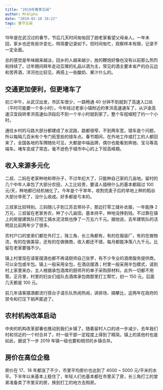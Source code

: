 ```yaml
---
title: "2019年春季见闻"
author: MrAlpha
date: "2019-02-10 10:22"
tags: 春节见闻
---
```


19年是在武汉过的春节，节后几天时间匆匆回了趟老家看望父母亲人。一年未回，家乡也还有些许变化，特简要记录如下。但时间匆忙，观察样本有限，记录不一定全面。

总的感觉是年味越来越淡，回乡的人越来越少，放的鞭炮好像也没有以前那么热烈和持续了。过年期间拜年走动互赠的礼品以酒为主，常见的酒主要本省产的白云边和苦荞酒，洋河也比较见，再搭上一些酸奶、果汁什么的。

## 交通更加便利，但更堵车了

初三中午，从武汉出发，市区车很少，一路畅通 40 分钟不到就到了高速入口处（平时可能要一个多小时）。今年经过老家小镇附近的孝洪高速通车了，从沪渝高速汉宜段转孝洪高速仙洪段后不到一个半小时就到家了。整个车程缩短了约一个小时。

通往乡村的马路大部分都建成了水泥路，路都很窄，不到两车宽，错车是个问题，所以每隔几百米有个专门拓宽些的错车点。春节期间，在外地工作或打工的人都回来了，全国各地的车牌随处可见，大都是中端品牌，偶尔也能看到奔驰、宝马等高端车。堵车变成了常态，毫不逊色于城市中心的上下班高峰期。

## 收入来源多元化

二叔、二妈在老家种地和带孙子，不过年纪大了，只能种自己家的几亩地。留村的几个中年人承包了大部分农田，人工比较贵，要请人插秧什么的基本都超过 100 元/天，种地都已经机械化了。今年是个干旱年，收割完麦子后的旱地上种的稻谷大部分旱死了，没什么收成。好多都是亏本的。

三叔家比较特别。三妈随儿子到江苏去带孙子，那边打零工缝补衣服，一年能挣 2 万元，三叔留在老家务农，种了小几亩田，基本持平，种地没挣到钱。不过靠在镇上的房屋建筑队打短工搞水泥浇筑也挣了一万五六千元。据他说，去年建筑队的活明显比前两年少了很多。

农村户口的堂弟们都在外打工，珠三角、长三角都有，有的在服装厂，有的在做物流，有的在做美容，还有的在做微商，收入都还不错，每月都能净落八九千元。比留在老家要强不少。

镇上村里现在请客摆酒也都不再请厨师自己张罗，有不少专业的酒席服务提供商，可以全包或半包。镇上一般采用全包，在酒店摆酒；村里一般采用半包模式，请到村上家里来办，主人根据承包酒席的厨师开的单子采购原材料，此外一切都不用管。正月里，村里的妇女们组队去酒席承包商那里打工帮忙，初一 150 元，后面几天都是 100 元。

前几年请客摆酒都流行搭台子请乐队热闹热闹，讲排场、搞攀比，这两年在政府的禁令和打压下销声匿迹了。

## 农村机构改革启动

中央的机构改革部署也推动到我们乡镇了。随着留村人口的进一步减少，去年我们村和邻近的一个村合并了，村一级干部一定程度上得到了精简。镇上的其他村也是如此，据说下一步 2019 年镇一级也要和相邻的乡镇合并。

## 房价在高位企稳

房价在 17、18 年都涨了不少，市里平均房价也达到了 4000 ~ 5000 元/平米的水平。下半年以来基本上稳住了，年轻人们也基本都在市里买了房，长三角打工的堂弟准备卖了市里买的房，换到打工的地方去购房。
